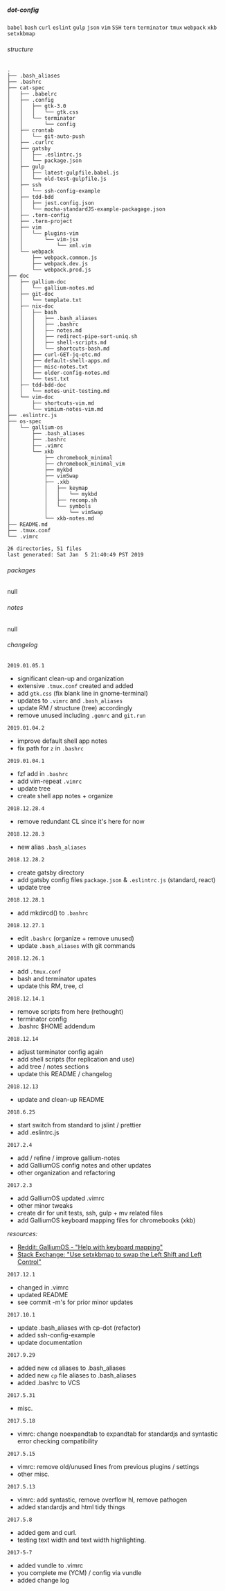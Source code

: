 ##### dot-config 
`babel`
`bash`
`curl`
`eslint`
`gulp`
`json`
`vim`
`SSH`
`tern` 
`terminator`
`tmux`
`webpack`
`xkb`
`setxkbmap`

###### structure
```
.
├── .bash_aliases
├── .bashrc
├── cat-spec
│   ├── .babelrc
│   ├── .config
│   │   ├── gtk-3.0
│   │   │   └── gtk.css
│   │   └── terminator
│   │       └── config
│   ├── crontab
│   │   └── git-auto-push
│   ├── .curlrc
│   ├── gatsby
│   │   ├── .eslintrc.js
│   │   └── package.json
│   ├── gulp
│   │   ├── latest-gulpfile.babel.js
│   │   └── old-test-gulpfile.js
│   ├── ssh
│   │   └── ssh-config-example
│   ├── tdd-bdd
│   │   ├── jest.config.json
│   │   └── mocha-standardJS-example-packagage.json
│   ├── .tern-config
│   ├── .tern-project
│   ├── vim
│   │   └── plugins-vim
│   │       └── vim-jsx
│   │           └── xml.vim
│   └── webpack
│       ├── webpack.common.js
│       ├── webpack.dev.js
│       └── webpack.prod.js
├── doc
│   ├── gallium-doc
│   │   └── gallium-notes.md
│   ├── git-doc
│   │   └── template.txt
│   ├── nix-doc
│   │   ├── bash
│   │   │   ├── .bash_aliases
│   │   │   ├── .bashrc
│   │   │   ├── notes.md
│   │   │   ├── redirect-pipe-sort-uniq.sh
│   │   │   ├── shell-scripts.md
│   │   │   └── shortcuts-bash.md
│   │   ├── curl-GET-jq-etc.md
│   │   ├── default-shell-apps.md
│   │   ├── misc-notes.txt
│   │   ├── older-config-notes.md
│   │   └── test.txt
│   ├── tdd-bdd-doc
│   │   └── notes-unit-testing.md
│   └── vim-doc
│       ├── shortcuts-vim.md
│       └── vimium-notes-vim.md
├── .eslintrc.js
├── os-spec
│   └── gallium-os
│       ├── .bash_aliases
│       ├── .bashrc
│       ├── .vimrc
│       └── xkb
│           ├── chromebook_minimal
│           ├── chromebook_minimal_vim
│           ├── mykbd
│           ├── vimSwap
│           ├── .xkb
│           │   ├── keymap
│           │   │   └── mykbd
│           │   ├── recomp.sh
│           │   └── symbols
│           │       └── vimSwap
│           └── xkb-notes.md
├── README.md
├── .tmux.conf
└── .vimrc

26 directories, 51 files
last generated: Sat Jan  5 21:40:49 PST 2019
```
###### packages
null
###### notes
null
###### changelog
`2019.01.05.1`
  - significant clean-up and organization
  - extensive `.tmux.conf` created and added 
  - add `gtk.css` (fix blank line in gnome-terminal)
  - updates to `.vimrc` and `.bash_aliases`
  - update RM / structure (tree) accordingly
  - remove unused including `.gemrc` and `git.run`


`2019.01.04.2`
  - improve default shell app notes
  - fix path for `z` in `.bashrc`


`2019.01.04.1`
  - fzf add in `.bashrc`
  - add vim-repeat `.vimrc`
  - update tree
  - create shell app notes + organize


`2018.12.28.4`
  - remove redundant CL since it's here for now


`2018.12.28.3`
  - new alias `.bash_aliases`


`2018.12.28.2`
  - create gatsby directory
  - add gatsby config files `package.json` & `.eslintrc.js` (standard, react)
  - update tree


`2018.12.28.1`
  - add mkdircd() to `.bashrc`


`2018.12.27.1`
  - edit `.bashrc` (organize + remove unused)
  - update `.bash_aliases` with git commands


`2018.12.26.1`
  - add `.tmux.conf`
  - bash and terminator upates 
  - update this RM, tree, cl


`2018.12.14.1`
  - remove scripts from here (rethought)
  - terminator config
  - .bashrc $HOME addendum


`2018.12.14`
  - adjust terminator config again
  - add shell scripts (for replication and use)
  - add tree / notes sections
  - update this README / changelog

`2018.12.13`
- update and clean-up README

`2018.6.25`
- start switch from standard to jslint / prettier
- add .eslintrc.js

`2017.2.4`
- add / refine / improve gallium-notes
- add GalliumOS config notes and other updates
- other organization and refactoring

`2017.2.3`
- add GalliumOS updated .vimrc
- other minor tweaks
- create dir for unit tests, ssh, gulp + mv related files
- add GalliumOS keyboard mapping files for chromebooks (xkb)

*resources:*

- [Reddit: GalliumOS - "Help with keyboard mapping"](https://www.reddit.com/r/GalliumOS/comments/7fj1wl/help_with_keyboard_mapping/)
- [Stack Exchange: "Use setxkbmap to swap the Left Shift and Left Control"](https://unix.stackexchange.com/questions/65507/use-setxkbmap-to-swap-the-left-shift-and-left-control/65600)

`2017.12.1`
- changed <leader> in .vimrc
- updated README
- see commit -m's for prior minor updates

`2017.10.1`
- update .bash_aliases with cp-dot (refactor)
- added ssh-config-example
- update documentation

`2017.9.29`
- added new `cd` aliases to .bash_aliases
- added new `cp` file aliases to .bash_aliases
- added .bashrc to VCS

`2017.5.31`
- misc. 

`2017.5.18`
- vimrc: change noexpandtab to expandtab for standardjs and syntastic error checking compatibility

`2017.5.15`
- vimrc: remove old/unused lines from previous plugins / settings
- other misc.

`2017.5.13`
- vimrc: add syntastic, remove overflow hl, remove pathogen
- added standardjs and html tidy things

`2017.5.8`
- added gem and curl.
- testing text width and text width highlighting.

`2017-5-7`
- added vundle to .vimrc
- you complete me (YCM) / config via vundle
- added change log
